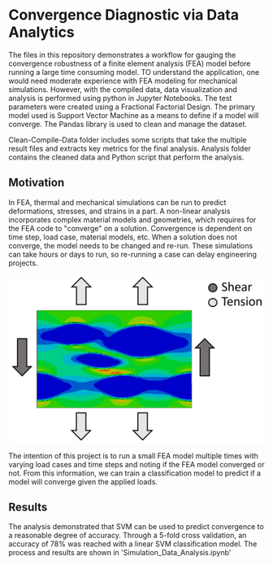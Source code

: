# Convergence Diagnostic via Data Analytics
The files in this repository demonstrates a workflow for gauging the convergence robustness of a finite element analysis (FEA) model before running a large time consuming model. TO understand the application, one would need moderate experience with FEA modeling for mechanical simulations. However, with the compiled data, data visualization and analysis is performed using python in Jupyter Notebooks. The test parameters were created using a Fractional Factorial Design. The primary model used is Support Vector Machine as a means to define if a model will converge. The Pandas library is used to clean and manage the dataset.

Clean-Compile-Data folder includes some scripts that take the multiple result files and extracts key metrics for the final analysis.
Analysis folder contains the cleaned data and Python script that perform the analysis.

## Motivation
In FEA, thermal and mechanical simulations can be run to predict deformations, stresses, and strains in a part. A non-linear analysis incorporates complex material models and geometries, which requires for the FEA code to "converge" on a solution. Convergence is dependent on time step, load case, material models, etc. When a solution does not converge, the model needs to be changed and re-run. These simulations can take hours or days to run, so re-running a case can delay engineering projects.

![](FEA_Example.PNG)

The intention of this project is to run a small FEA model multiple times with varying load cases and time steps and noting if the FEA model converged or not. From this information, we can train a classification model to predict if a model will converge given the applied loads.

## Results
The analysis demonstrated that SVM can be used to predict convergence to a reasonable degree of accuracy. Through a 5-fold cross validation, an accuracy of 78% was reached with a linear SVM classification model. The process and results are shown in 'Simulation_Data_Analysis.ipynb'
